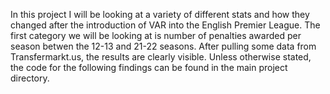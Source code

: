 In this project I will be looking at a variety of different stats and how they changed after the introduction of VAR into the English Premier League.
The first category we will be looking at is number of penalties awarded per season betwen the 12-13 and 21-22 seasons. After pulling some data from
Transfermarkt.us, the results are clearly visible. Unless otherwise stated, the code for the following findings can be found in the main project directory.

